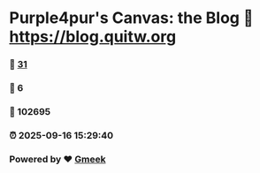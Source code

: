 # Purple4pur's Canvas: the Blog :link: https://blog.quitw.org 
### :page_facing_up: [31](https://blog.quitw.org/tag.html) 
### :speech_balloon: 6 
### :hibiscus: 102695 
### :alarm_clock: 2025-09-16 15:29:40 
### Powered by :heart: [Gmeek](https://github.com/Meekdai/Gmeek)
